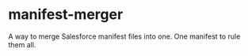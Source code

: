 # manifest-merger
A way to merge Salesforce manifest files into one.
One manifest to rule them all.
